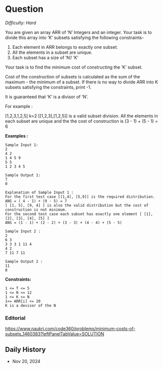 # Question 

_Difficulty: Hard_

You are given an array ARR of ‘N’ Integers and an integer. Your task is to divide this array into ‘K’ subsets satisfying the following constraints-

1. Each element in ARR belongs to exactly one subset.
2. All the elements in a subset are unique.
3. Each subset has a size of ‘N’/ ’K’

Your task is to find the minimum cost of constructing the ‘K’ subset.

Cost of the construction of subsets is calculated as the sum of the maximum - the minimum of a subset. If there is no way to divide ARR into K subsets satisfying the constraints, print -1.

It is guaranteed that ‘K’ is a divisor of ‘N’.

For example :

[1,2,3,1,2,5] k=2
[[1,2,3],[1,2,5]] is a valid subset division. All the elements in each subset are unique and the the cost of construction is (3 - 1) + (5 - 1) = 6  

**Examples :**
```
Sample Input 1:
2 
4 2
1 4 5 9
5 5
1 2 3 4 5

Sample Output 1:
7
0

Explanation of Sample Input 1 :
For the first test case [[1,4], [5,9]] is the required distribution.
ANS = ( 4 - 1) + (9 - 5) = 7
[ [1, 5], [9, 4] ] is also the valid distribution but the cost of construction is not minimum. 
For the second test case each subset has exactly one element [ [1], [2], [3], [4], [5] ]
ANS = (1 - 1) + (2 - 2) + (3 - 3) + (4 - 4) + (5 - 5)

Sample Input 2 :
2
6 3 
3 3 3 1 11 4
4 2 
7 11 7 11 

Sample Output 2 :
11
8
```

**Constraints:**
```
1 <= T <= 5
1 <= N <= 12
1 <= K <= N
1<= ARR[i] <= 20    
K is a devisor of the N
```

### Editorial
https://www.naukri.com/code360/problems/minimum-costs-of-subsets_1460383?leftPanelTabValue=SOLUTION

## Daily History
- Nov 20, 2024